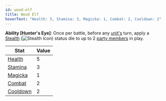 ```yaml
---
id: wood-elf
title: Wood Elf
hoverText: "Health: 5, Stamina: 3, Magicka: 1, Combat: 2, Cooldown: 2"
---
```


**Ability [Hunter's Eye]**: Once per battle, before any [unit's](/docs/glossary/unit) turn, apply a [Stealth](/docs/battles/status-effects/stealth) (<img src="/icons/stealth.svg" alt="Stealth Icon" class="icon-svg" />) status die to up to 2 [party members](/docs/glossary/party) in play.

| Stat                                          | Value |
| --------------------------------------------- | ----- |
| [Health](/docs/adventurer/stats/health)       | 5     |
| [Stamina](/docs/adventurer/stats/stamina)     | 3     |
| [Magicka](/docs/adventurer/stats/magicka)     | 1     |
| [Combat](/docs/adventurer/skill-lines/combat) | 2     |
| [Cooldown](/docs/adventurer/stats/cooldown)   | 2     |
